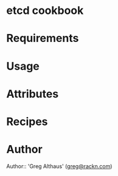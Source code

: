# etcd cookbook

# Requirements

# Usage

# Attributes

# Recipes

# Author

Author:: 'Greg Althaus' (greg@rackn.com)
